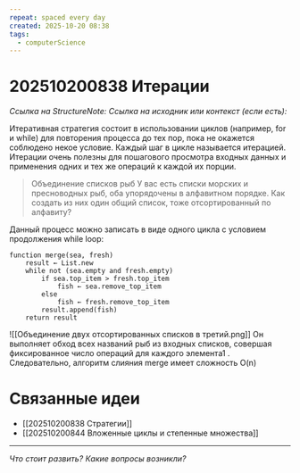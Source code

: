 ```yaml
---
repeat: spaced every day
created: 2025-10-20 08:38
tags:
  - computerScience
---
```

# 202510200838 Итерации

*Ссылка на StructureNote:*
*Ссылка на исходник или контекст (если есть):*

Итеративная стратегия состоит в использовании циклов (например, for и while) для повторения процесса до тех пор, пока не окажется соблюдено некое условие. Каждый шаг в цикле называется итерацией. Итерации очень полезны для пошагового просмотра входных данных и применения одних и тех же операций к каждой их порции.

>Объединение списков рыб У вас есть списки морских и пресноводных рыб, оба упорядочены в алфавитном порядке. Как создать из них один общий список, тоже отсортированный по алфавиту?

Данный процесс можно записать в виде одного цикла с условием продолжения while loop:

```
function merge(sea, fresh)
    result ← List.new
    while not (sea.empty and fresh.empty)
        if sea.top_item > fresh.top_item
            fish ← sea.remove_top_item
        else
            fish ← fresh.remove_top_item
        result.append(fish)
    return result
```

![[Объединение двух отсортированных списков в третий.png]]
Он выполняет обход всех названий рыб из входных списков, совершая фиксированное число операций для каждого элемента1 . Следовательно, алгоритм слияния merge имеет сложность O(n)

# Связанные идеи

- [[202510200838 Стратегии]]
- [[202510200844 Вложенные циклы и степенные множества]]

---

*Что стоит развить? Какие вопросы возникли?*
